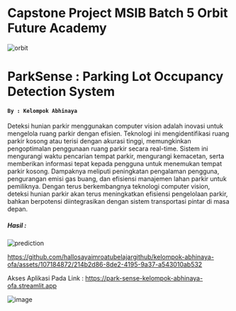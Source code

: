 # Capstone Project MSIB Batch 5 Orbit Future Academy
![orbit](https://github.com/hallosayaimroatubelajargithub/kelompok-abhinaya-ofa/assets/107184872/65d56e57-a027-4bce-a155-770a2dd76e93)
# ParkSense : Parking Lot Occupancy Detection System 
#### `By : Kelompok Abhinaya`

Deteksi hunian parkir menggunakan computer vision adalah inovasi untuk mengelola ruang parkir dengan efisien. Teknologi ini mengidentifikasi ruang parkir kosong atau terisi dengan akurasi tinggi, memungkinkan pengoptimalan penggunaan ruang parkir secara real-time. Sistem ini mengurangi waktu pencarian tempat parkir, mengurangi kemacetan, serta memberikan informasi tepat kepada pengguna untuk menemukan tempat parkir kosong. Dampaknya meliputi peningkatan pengalaman pengguna, pengurangan emisi gas buang, dan efisiensi manajemen lahan parkir untuk pemiliknya. Dengan terus berkembangnya teknologi computer vision, deteksi hunian parkir akan terus meningkatkan efisiensi pengelolaan parkir, bahkan berpotensi diintegrasikan dengan sistem transportasi pintar di masa depan.

##### Hasil : 
![prediction](https://github.com/hallosayaimroatubelajargithub/kelompok-abhinaya-ofa/assets/107184872/441f32b9-04cd-4c05-98ba-c6f7a85bf7a9)


https://github.com/hallosayaimroatubelajargithub/kelompok-abhinaya-ofa/assets/107184872/214b2d86-8de2-4195-9a37-a543010ab532

Akses Aplikasi Pada Link : https://park-sense-kelompok-abhinaya-ofa.streamlit.app

![image](https://github.com/hallosayaimroatubelajargithub/kelompok-abhinaya-ofa/assets/107184872/cf47177c-37b8-4352-81b2-207ea772a18f)
